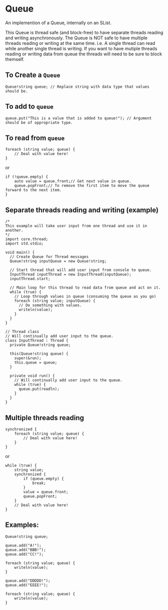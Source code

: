 # Queue
An implemention of a Queue, internally on an SList.

This Queue is thread safe (and block-free) to have separate threads reading and writing asynchronously.  The Queue is NOT safe to have multiple threads reading or writing at the same time.  i.e. A single thread can read while another single thread is writing.
If you want to have mutiple threads reading or writing data from queue the threads will need to be sure to block themself.

To Create a `Queue`
---
    Queue!string queue; // Replace string with data type that values should be.


To add to `queue`
---
    queue.put("This is a value that is added to queue!"); // Argument should be of oppropriate type.

To read from `queue`
---
    foreach (string value; queue) {
        // Deal with value here!
    }
or

    if (!queue.empty) {
        auto value = queue.front;// Get next value in queue.
        queue.popFront;// To remove the first item to move the queue forward to the next item.
    }

Separate threads reading and writing (example)
----
    /*
    This example will take user input from one thread and use it in another.
    */
    import core.thread;
    import std.stdio;
    
    void main() {
      // Create Queue for Thread messages
      Queue!string inputQueue = new Queue!string;
      
      // Start thread that will add user input from console to queue.
      InputThread inputThread = new InputThread(inputQueue);
      inputThread.start;
      
      // Main loop for this thread to read data from queue and act on it.
      while (true) {
        // Loop through values in queue (consuming the queue as you go)
        foreach (string value; inputQueue) {
          // Do something with values.
          writeln(value);
        }
      }
    }
    
    // Thread class
    // Will continually add user input to the queue.
    class InputThread : Thread {
      private Queue!string queue;
      
      this(Queue!string queue) {
        super(&run);
        this.queue = queue;
      }
      
      private void run() {
        // Will continually add user input to the queue.
        while (true) {
          queue.put(readln);
        }
      }
    }

Multiple threads reading
---
    synchronized {
        foreach (string value; queue) {
            // Deal with value here!
        }
    }
or

    while (true) {
        string value;
        synchronized {
            if (queue.empty) {
                break;
            }
            value = queue.front;
            queue.popFront;
        }
        // Deal with value here!
    }

Examples:
---
    Queue!string queue; 
    
    queue.add("A!");
    queue.add("BBB!");
    queue.add("CC!");

    foreach (string value; queue) {
        writeln(value);
    }

    queue.add("DDDDD!");
    queue.add("EEEE!");

    foreach (string value; queue) {
        writeln(value);
    }
